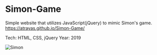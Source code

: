 # Simon-Game

Simple website that utilizes JavaScript(jQuery) to mimic Simon's game. https://atrayas.github.io/Simon-Game/

Tech: HTML, CSS, jQuery Year: 2019

![Simon](https://user-images.githubusercontent.com/15331986/68061457-29ffdd80-fcc2-11e9-870a-9ac3d2c33c1d.PNG)
